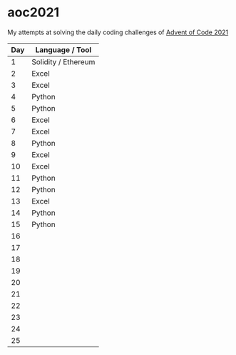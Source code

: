 # aoc2021
My attempts at solving the daily coding challenges of [Advent of Code 2021](https://adventofcode.com/2021)

| Day | Language / Tool                                 |
| --- | ----------------------------------------------- |
| 1   | Solidity / Ethereum                             |
| 2   | Excel                                           |
| 3   | Excel                                           |
| 4   | Python                                          |
| 5   | Python                                          |
| 6   | Excel                                           |
| 7   | Excel                                           |
| 8   | Python                                          |
| 9   | Excel                                           |
| 10  | Excel                                           |
| 11  | Python                                          |
| 12  | Python                                          |
| 13  | Excel                                           |
| 14  | Python                                          |
| 15  | Python                                          |
| 16  |                                                 |
| 17  |                                                 |
| 18  |                                                 |
| 19  |                                                 |
| 20  |                                                 |
| 21  |                                                 |
| 22  |                                                 |
| 23  |                                                 |
| 24  |                                                 |
| 25  |                                                 |
